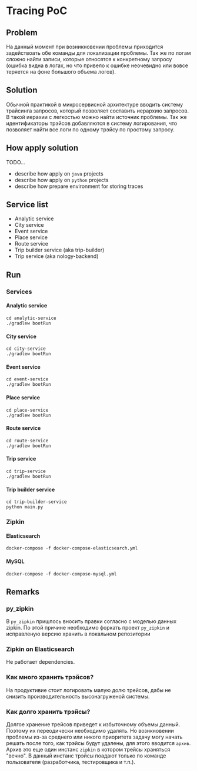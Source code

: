# Tracing PoC

## Problem 

На данный момент при возникновении проблемы приходится задействоать 
обе команды для локализации проблемы. Так же по логам сложно найти 
записи, которые относятся к конкретному запросу (ошибка видна в логах,
но что привело к ошибке неочевидно или вовсе теряется на фоне большого
объема логов).

## Solution

Обычной практикой в микросервисной архитектуре вводить систему
трайсинга запросов, который позволяет составить иерархию запросов. 
В такой иерахии с легкостью можно найти источник проблемы.
Так же идентификаторы трэйсов добавляются в систему логирования, 
что позволяет найти все логи по одному трэйсу по простому запросу. 

## How apply solution

TODO...
 - describe how apply on `java` projects
 - describe how apply on `python` projects
 - describe how prepare environment for storing traces 

## Service list

- Analytic service
- City service 
- Event service
- Place service
- Route service
- Trip builder service (aka trip-builder)
- Trip service (aka nology-backend)

## Run

### Services

#### Analytic service

```shell
cd analytic-service
./gradlew bootRun
```

#### City service

```shell
cd city-service
./gradlew bootRun
```

#### Event service

```shell
cd event-service
./gradlew bootRun
```

#### Place service

```shell
cd place-service
./gradlew bootRun
```

#### Route service

```shell
cd route-service
./gradlew bootRun
```

#### Trip service

```shell
cd trip-service
./gradlew bootRun
```

#### Trip builder service

```shell
cd trip-builder-service
python main.py
```

### Zipkin

#### Elasticsearch

```shell
docker-compose -f docker-compose-elasticsearch.yml
```

#### MySQL

```shell
docker-compose -f docker-compose-mysql.yml
```

## Remarks

### py_zipkin

В `py_zipkin` пришлось вносить правки согласно с моделью данных zipkin.
По этой причине необходимо форкать проект `py_zipkin` и исправленую версию хранить в локальном репозитории

### Zipkin on Elasticsearch

Не работает dependencies.

### Как много хранить трэйсов?

На продуктивие стоит логировать малую долю трейсов, дабы не 
снизить производительность высонагруженой системы.

### Как долго хранить трэйсы?

Долгое хранение трейсов приведет к избыточному объемы данный.
Поэтому их переодически необходимо удалять. 
Но вознкновении проблемы из-за среднего или никого приоритета
задачу могу начать решать после того, как трэйсы будут 
удалены, для этого вводится `архив`. Архив это еще один 
инстанс `zipkin` в котором трейсы храняться "вечно". В данный
инстанс трэйсы поадают только по команде пользователя (разработчика, 
тестировщика и т.п.).

